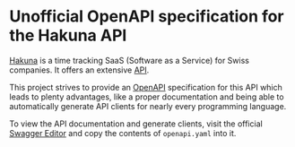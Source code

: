 # Unofficial OpenAPI specification for the Hakuna API

[Hakuna](https://www.hakuna.ch) is a time tracking SaaS (Software as a Service)
for Swiss companies. It offers an extensive [API](https://www.hakuna.ch/docs#introduction).

This project strives to provide an [OpenAPI](https://swagger.io/specification/) specification
for this API which leads to plenty advantages, like a proper documentation and being able
to automatically generate API clients for nearly every programming language.

To view the API documentation and generate clients, visit the official
[Swagger Editor](https://editor.swagger.io/) and copy the contents of `openapi.yaml` into it.
